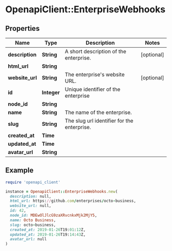 # OpenapiClient::EnterpriseWebhooks

## Properties

| Name | Type | Description | Notes |
| ---- | ---- | ----------- | ----- |
| **description** | **String** | A short description of the enterprise. | [optional] |
| **html_url** | **String** |  |  |
| **website_url** | **String** | The enterprise&#39;s website URL. | [optional] |
| **id** | **Integer** | Unique identifier of the enterprise |  |
| **node_id** | **String** |  |  |
| **name** | **String** | The name of the enterprise. |  |
| **slug** | **String** | The slug url identifier for the enterprise. |  |
| **created_at** | **Time** |  |  |
| **updated_at** | **Time** |  |  |
| **avatar_url** | **String** |  |  |

## Example

```ruby
require 'openapi_client'

instance = OpenapiClient::EnterpriseWebhooks.new(
  description: null,
  html_url: https://github.com/enterprises/octo-business,
  website_url: null,
  id: 42,
  node_id: MDEwOlJlcG9zaXRvcnkxMjk2MjY5,
  name: Octo Business,
  slug: octo-business,
  created_at: 2019-01-26T19:01:12Z,
  updated_at: 2019-01-26T19:14:43Z,
  avatar_url: null
)
```

